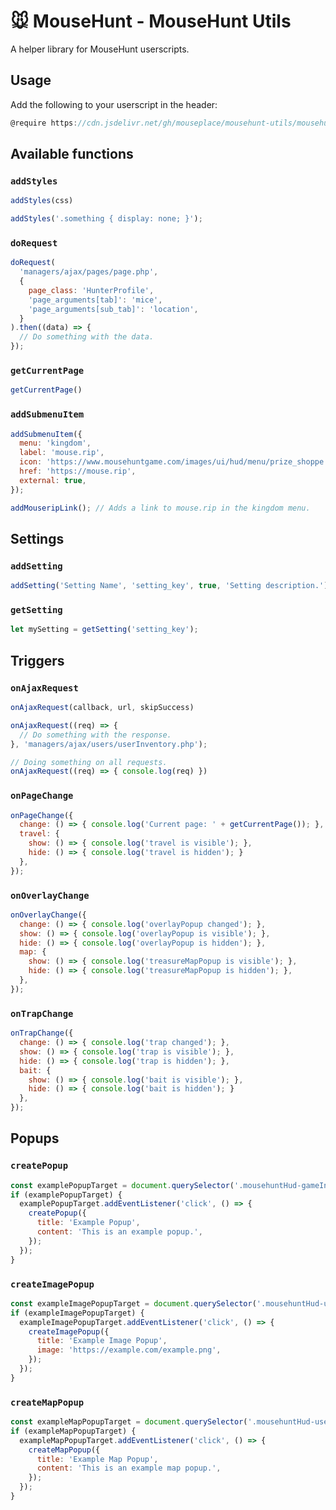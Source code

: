 # 🐭️ MouseHunt - MouseHunt Utils

A helper library for MouseHunt userscripts.

## Usage

Add the following to your userscript in the header:

```js
@require https://cdn.jsdelivr.net/gh/mouseplace/mousehunt-utils/mousehunt-utils.js
```

## Available functions

### `addStyles`

```js
addStyles(css)

addStyles('.something { display: none; }');
```

### `doRequest`

```js
doRequest(
  'managers/ajax/pages/page.php',
  {
    page_class: 'HunterProfile',
    'page_arguments[tab]': 'mice',
    'page_arguments[sub_tab]': 'location',
  }
).then((data) => {
  // Do something with the data.
});
```

### `getCurrentPage`

```js
getCurrentPage()
```

### `addSubmenuItem`

```js
addSubmenuItem({
  menu: 'kingdom',
  label: 'mouse.rip',
  icon: 'https://www.mousehuntgame.com/images/ui/hud/menu/prize_shoppe.png',
  href: 'https://mouse.rip',
  external: true,
});

addMouseripLink(); // Adds a link to mouse.rip in the kingdom menu.
```

## Settings

### `addSetting`

```js
addSetting('Setting Name', 'setting_key', true, 'Setting description.');
```

### `getSetting`

```js
let mySetting = getSetting('setting_key');
```

## Triggers

### `onAjaxRequest`

```js
onAjaxRequest(callback, url, skipSuccess)

onAjaxRequest((req) => {
  // Do something with the response.
}, 'managers/ajax/users/userInventory.php');

// Doing something on all requests.
onAjaxRequest((req) => { console.log(req) })
```

### `onPageChange`

```js
onPageChange({
  change: () => { console.log('Current page: ' + getCurrentPage()); },
  travel: {
    show: () => { console.log('travel is visible'); },
    hide: () => { console.log('travel is hidden'); }
  },
});
```

### `onOverlayChange`

```js
onOverlayChange({
  change: () => { console.log('overlayPopup changed'); },
  show: () => { console.log('overlayPopup is visible'); },
  hide: () => { console.log('overlayPopup is hidden'); },
  map: {
    show: () => { console.log('treasureMapPopup is visible'); },
    hide: () => { console.log('treasureMapPopup is hidden'); },
  },
});
```

### `onTrapChange`

```js
onTrapChange({
  change: () => { console.log('trap changed'); },
  show: () => { console.log('trap is visible'); },
  hide: () => { console.log('trap is hidden'); },
  bait: {
    show: () => { console.log('bait is visible'); },
    hide: () => { console.log('bait is hidden'); }
  },
});
```

## Popups

### `createPopup`

```js
const examplePopupTarget = document.querySelector('.mousehuntHud-gameInfo');
if (examplePopupTarget) {
  examplePopupTarget.addEventListener('click', () => {
    createPopup({
      title: 'Example Popup',
      content: 'This is an example popup.',
    });
  });
}
```

### `createImagePopup`

```js
const exampleImagePopupTarget = document.querySelector('.mousehuntHud-userStat-row.points');
if (exampleImagePopupTarget) {
  exampleImagePopupTarget.addEventListener('click', () => {
    createImagePopup({
      title: 'Example Image Popup',
      image: 'https://example.com/example.png',
    });
  });
}
```

### `createMapPopup`

```js
const exampleMapPopupTarget = document.querySelector('.mousehuntHud-userStat-row.gold');
if (exampleMapPopupTarget) {
  exampleMapPopupTarget.addEventListener('click', () => {
    createMapPopup({
      title: 'Example Map Popup',
      content: 'This is an example map popup.',
    });
  });
}
```

